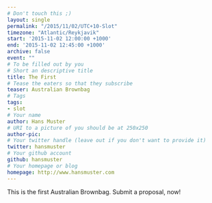```yaml
---
# Don't touch this ;)
layout: single
permalink: "/2015/11/02/UTC+10-Slot"
timezone: "Atlantic/Reykjavik"
start: '2015-11-02 12:00:00 +1000'
end: '2015-11-02 12:45:00 +1000'
archive: false
event: ""
# To be filled out by you
# Short an descriptive title
title: The First
# Tease the eaters so that they subscribe
teaser: Australian Brownbag
# Tags
tags:
- slot
# Your name
author: Hans Muster
# URI to a picture of you should be at 250x250
author-pic:
# Your twitter handle (leave out if you don't want to provide it)
twitter: hansmuster
# Your github account
github: hansmuster
# Your homepage or blog
homepage: http://www.hansmuster.com
---
```

This is the first Australian Brownbag. Submit a proposal, now!
